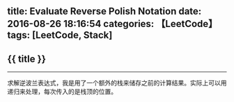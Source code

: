 title: Evaluate Reverse Polish Notation
date: 2016-08-26 18:16:54
categories: 【LeetCode】
tags: [LeetCode, Stack]
---
## {{ title }} ##

---

求解逆波兰表达式，我是用了一个额外的栈来储存之前的计算结果。实际上可以用递归来处理，每次传入的是栈顶的位置。